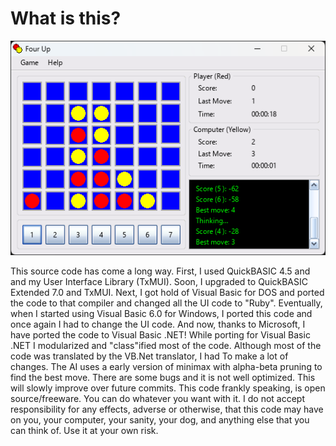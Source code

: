 # What is this?

![Screenshot](screenshot.png)

This source code has come a long way. First, I used QuickBASIC 4.5 and and my User Interface Library (TxMUI).
Soon, I upgraded to QuickBASIC Extended 7.0 and TxMUI. Next, I got hold of Visual Basic for DOS and ported the
code to that compiler and changed all the UI code to "Ruby". Eventually, when I started using Visual Basic 6.0
for Windows, I ported this code and once again I had to change the UI code. And now, thanks to Microsoft,
I have ported the code to Visual Basic .NET! While porting for Visual Basic .NET I modularized and "class"ified
most of the code. Although most of the code was translated by the VB.Net translator, I had To make a lot of changes.
The AI uses a early version of minimax with alpha-beta pruning to find the best move. There are some bugs
and it is not well optimized. This will slowly improve over future commits. This code frankly speaking, is
open source/freeware. You can do whatever you want with it. I do not accept responsibility for any effects, adverse
or otherwise, that this code may have on you, your computer, your sanity, your dog, and anything else that you can
think of. Use it at your own risk.
